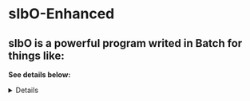 # sIbO-Enhanced

## sIbO is a powerful program writed in Batch for things like:


**See details below:**
<details>
  
| Function |
|-|
|Curl|
|Ping|
|Ping Pong|

</details>
